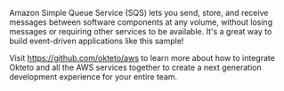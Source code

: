 Amazon Simple Queue Service (SQS) lets you send, store, and receive messages between software components at any volume, without losing messages or requiring other services to be available. It's a great way to build event-driven applications like this sample! 

Visit https://github.com/okteto/aws to learn more about how to integrate Okteto and all the AWS services together to create a next generation development experience for your entire team.